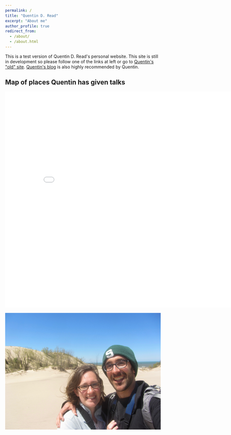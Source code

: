 ```yaml
---
permalink: /
title: "Quentin D. Read"
excerpt: "About me"
author_profile: true
redirect_from: 
  - /about/
  - /about.html
---
```


This is a test version of Quentin D. Read's personal website. This site is still in development so please follow one of the links at left or go to [Quentin's "old" site](https://quentinread.weebly.com). [Quentin's blog](https://qdrsite.wordpress.com) is also highly recommended by Quentin.

## Map of places Quentin has given talks

<iframe src="/talkmap/map.html" height="700" width="850" style="border:none;"></iframe>

![Placeholder picture](/images/IMG_4417.jpg)


